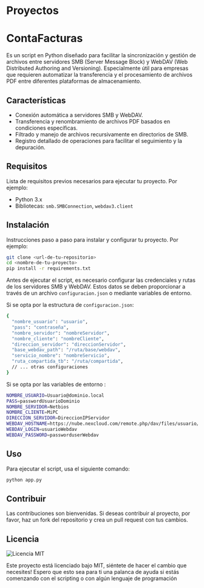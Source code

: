 # Proyectos

# ContaFacturas

Es un script en Python diseñado para facilitar la sincronización y gestión de archivos entre servidores SMB (Server Message Block) y WebDAV (Web Distributed Authoring and Versioning). Especialmente útil para empresas que requieren automatizar la transferencia y el procesamiento de archivos PDF entre diferentes plataformas de almacenamiento.

## Características

- Conexión automática a servidores SMB y WebDAV.
- Transferencia y renombramiento de archivos PDF basados en condiciones específicas.
- Filtrado y manejo de archivos recursivamente en directorios de SMB.
- Registro detallado de operaciones para facilitar el seguimiento y la depuración.

## Requisitos

Lista de requisitos previos necesarios para ejecutar tu proyecto. Por ejemplo:

- Python 3.x
- Bibliotecas: `smb.SMBConnection`, `webdav3.client`

## Instalación

Instrucciones paso a paso para instalar y configurar tu proyecto. Por ejemplo:

```bash
git clone <url-de-tu-repositorio>
cd <nombre-de-tu-proyecto>
pip install -r requirements.txt

```

Antes de ejecutar el script, es necesario configurar las credenciales y rutas de los servidores SMB y WebDAV. Estos datos se deben proporcionar a través de un archivo `configuracion.json` o mediante variables de entorno.

Si se opta por la estructura de `configuracion.json`:

```bash
{
  "nombre_usuario": "usuario",
  "pass": "contraseña",
  "nombre_servidor": "nombreServidor",
  "nombre_cliente": "nombreCliente",
  "direccion_servidor": "direccionServidor",
  "base_webdav_path": "/ruta/base/webdav",
  "servicio_nombre": "nombreServicio",
  "ruta_compartida_tb": "/ruta/compartida",
  // ... otras configuraciones
}
```

Si se opta por las variables de entorno :

```bash
NOMBRE_USUARIO=Usuario@dominio.local
PASS=passwordUsuarioDominio
NOMBRE_SERVIDOR=Netbios
NOMBRE_CLIENTE=MiPC
DIRECCION_SERVIDOR=DireccionIPServidor
WEBDAV_HOSTNAME=https://nube.nexcloud.com/remote.php/dav/files/usuario/
WEBDAV_LOGIN=usuarioWebdav
WEBDAV_PASSWORD=passworduserWebdav
```

## Uso

Para ejecutar el script, usa el siguiente comando:

```python
python app.py
```

## Contribuir

Las contribuciones son bienvenidas. Si deseas contribuir al proyecto, por favor, haz un fork del repositorio y crea un pull request con tus cambios.

## Licencia

![Licencia MIT](https://img.shields.io/badge/license-MIT-green)

Este proyecto está licenciado bajo MIT, siéntete de hacer el cambio que necesites!
Espero que esto sea para ti una palanca de ayuda si estás comenzando con el scripting o con algún lenguaje de programación